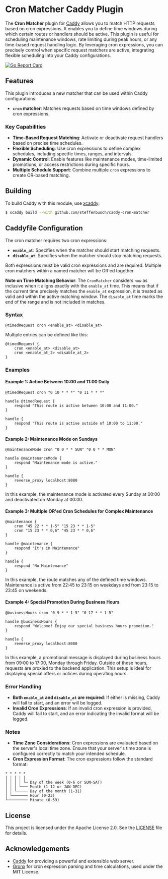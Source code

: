# Cron Matcher Caddy Plugin

The **Cron Matcher** plugin for [Caddy](https://caddyserver.com) allows you to match HTTP requests based on cron expressions. It enables you to define time windows during which certain routes or handlers should be active. This plugin is useful for scheduling maintenance windows, rate limiting during peak hours, or any time-based request handling logic. By leveraging cron expressions, you can precisely control when specific request matchers are active, integrating flexible scheduling into your Caddy configurations.

[![Go Report Card](https://goreportcard.com/badge/github.com/steffenbusch/caddy-cron-matcher)](https://goreportcard.com/report/github.com/steffenbusch/caddy-cron-matcher)

## Features

This plugin introduces a new matcher that can be used within Caddy configurations:

- **`cron` matcher**: Matches requests based on time windows defined by cron expressions.

### Key Capabilities

- **Time-Based Request Matching**: Activate or deactivate request handlers based on precise time schedules.
- **Flexible Scheduling**: Use cron expressions to define complex schedules, including specific times, ranges, and intervals.
- **Dynamic Control**: Enable features like maintenance modes, time-limited promotions, or access restrictions during specific hours.
- **Multiple Schedule Support**: Combine multiple `cron` expressions to create OR-based matching.

## Building

To build Caddy with this module, use [xcaddy](https://github.com/caddyserver/xcaddy):

```bash
$ xcaddy build --with github.com/steffenbusch/caddy-cron-matcher
```

## Caddyfile Configuration

The cron matcher requires two cron expressions:

- **`enable_at`**: Specifies when the matcher should start matching requests.
- **`disable_at`**: Specifies when the matcher should stop matching requests.

Both expressions must be valid cron expressions and are required. Multiple cron matchers within a named matcher will be OR'ed together.

**Note on Time Matching Behavior**:
The `CronMatcher` considers `now` as inclusive when it aligns exactly with the `enable_at` time. This means that if the current time precisely matches the `enable_at` expression, it is treated as valid and within the active matching window. The `disable_at` time marks the end of the range and is not included in matches.

### Syntax

```caddyfile
@timedRequest cron <enable_at> <disable_at>
```

Multiple entries can be defined like this:

```caddyfile
@timedRequest {
    cron <enable_at> <disable_at>
    cron <enable_at_2> <disable_at_2>
}
```

### Examples

#### Example 1: Active Between 10:00 and 11:00 Daily

```caddyfile
@timedRequest cron "0 10 * * *" "0 11 * * *"

handle @timedRequest {
    respond "This route is active between 10:00 and 11:00."
}

handle {
    respond "This route is active outside of 10:00 to 11:00."
}
```

#### Example 2: Maintenance Mode on Sundays

```caddyfile
@maintenanceMode cron "0 0 * * SUN" "0 0 * * MON"

handle @maintenanceMode {
    respond "Maintenance mode is active."
}

handle {
    reverse_proxy localhost:8080
}
```

In this example, the maintenance mode is activated every Sunday at 00:00 and deactivated on Monday at 00:00.

#### Example 3: Multiple OR'ed Cron Schedules for Complex Maintenance

```caddyfile
@maintenance {
    cron "45 22 * * 1-5" "15 23 * * 1-5"
    cron "15 23 * * 0,6" "45 23 * * 0,6"
}

handle @maintenance {
    respond "It's in Maintenance"
}

handle {
    respond "No Maintenance"
}
```

In this example, the route matches any of the defined time windows. Maintenance is active from 22:45 to 23:15 on weekdays and from 23:15 to 23:45 on weekends.

#### Example 4: Special Promotion During Business Hours

```caddyfile
@businessHours cron "0 9 * * 1-5" "0 17 * * 1-5"

handle @businessHours {
    respond "Welcome! Enjoy our special business hours promotion."
}

handle {
    reverse_proxy localhost:8080
}
```

In this example, a promotional message is displayed during business hours from 09:00 to 17:00, Monday through Friday. Outside of these hours, requests are proxied to the backend application. This setup is ideal for displaying special offers or notices during operating hours.

### Error Handling

- **Both `enable_at` and `disable_at` are required**: If either is missing, Caddy will fail to start, and an error will be logged.
- **Invalid Cron Expressions**: If an invalid cron expression is provided, Caddy will fail to start, and an error indicating the invalid format will be logged.

### Notes

- **Time Zone Considerations**: Cron expressions are evaluated based on the server's local time zone. Ensure that your server's time zone is configured correctly to match your intended schedule.
- **Cron Expression Format**: The cron expressions follow the standard format:

```text
* * * * *
│ │ │ │ │
│ │ │ │ └─ Day of the week (0-6 or SUN-SAT)
│ │ │ └─── Month (1-12 or JAN-DEC)
│ │ └───── Day of the month (1-31)
│ └─────── Hour (0-23)
└───────── Minute (0-59)
```

## License

This project is licensed under the Apache License 2.0. See the [LICENSE](LICENSE) file for details.

## Acknowledgements

- [Caddy](https://caddyserver.com) for providing a powerful and extensible web server.
- [Gronx](https://github.com/adhocore/gronx) for cron expression parsing and time calculations, used under the MIT License.
